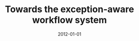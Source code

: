 ---
# Documentation: https://wowchemy.com/docs/managing-content/

title: Towards the exception-aware workflow system
subtitle: ''
summary: ''
authors:
- Radosław W. Michalski
- kazienko
tags: []
categories: []
date: '2012-01-01'
lastmod: 2022-10-07T05:02:08Z
featured: false
draft: false

# Featured image
# To use, add an image named `featured.jpg/png` to your page's folder.
# Focal points: Smart, Center, TopLeft, Top, TopRight, Left, Right, BottomLeft, Bottom, BottomRight.
image:
  caption: ''
  focal_point: ''
  preview_only: false

# Projects (optional).
#   Associate this post with one or more of your projects.
#   Simply enter your project's folder or file name without extension.
#   E.g. `projects = ["internal-project"]` references `content/project/deep-learning/index.md`.
#   Otherwise, set `projects = []`.
projects: []
publishDate: '2022-10-07T05:02:07.266278Z'
publication_types:
- '1'
abstract: ''
publication: '*Proceedings of the IADIS International Conference Applied Computing
  2012, Madrid, Spain, October 19-21, 2012*'
---